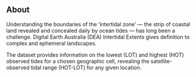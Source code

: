 ## About

Understanding the boundaries of the ‘intertidal zone’ — the strip of coastal land revealed and concealed daily by ocean tides — has long been a challenge. Digital Earth Australia (DEA) Intertidal Extents gives definition to complex and ephemeral landscapes.

The dataset provides information on the lowest (LOT) and highest (HOT) observed tides for a chosen geographic cell, revealing the satellite-observed tidal range (HOT-LOT) for any given location.

